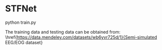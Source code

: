 # STFNet

python train.py

The training data and testing data can be obtained from: \href{https://data.mendeley.com/datasets/wb6yvr725d/1}{Semi-simulated EEG/EOG dataset}
